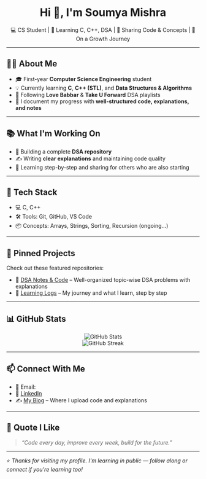 <h1 align="center">Hi 👋, I'm Soumya Mishra</h1>
<p align="center">💻 CS Student | 🧠 Learning C, C++, DSA | 📘 Sharing Code & Concepts | 🚀 On a Growth Journey</p>

---

## 🧑‍💻 About Me

- 🎓 First-year **Computer Science Engineering** student
- 💡 Currently learning **C**, **C++ (STL)**, and **Data Structures & Algorithms**
- 📘 Following **Love Babbar** & **Take U Forward** DSA playlists
- 📝 I document my progress with **well-structured code, explanations, and notes**

---

## 📚 What I'm Working On

- 📂 Building a complete **DSA repository**
- ✍️ Writing **clear explanations** and maintaining code quality
- 📖 Learning step-by-step and sharing for others who are also starting

---

## 🔧 Tech Stack

- 💻 C, C++
- 🛠️ Tools: Git, GitHub, VS Code
- 📦 Concepts: Arrays, Strings, Sorting, Recursion (ongoing...)

---

## 📌 Pinned Projects

Check out these featured repositories:
- 📂 [DSA Notes & Code](#) – Well-organized topic-wise DSA problems with explanations
- 🧠 [Learning Logs](#) – My journey and what I learn, step by step

---

## 📊 GitHub Stats

<p align="center">
  <img src="https://github-readme-stats.vercel.app/api?username=soumya-mishra&show_icons=true&theme=tokyonight" alt="GitHub Stats" />
  <br />
  <img src="https://github-readme-streak-stats.herokuapp.com/?user=soumya-mishra&theme=tokyonight" alt="GitHub Streak" />
</p>

---

## 📫 Connect With Me

- 📧 Email: 
- 🔗 [LinkedIn]()
- ✍️ [My Blog](https://eternaloop8.wordpress.com/) – Where I upload code and explanations

---

## 💬 Quote I Like

> *“Code every day, improve every week, build for the future.”*

---

⭐️ *Thanks for visiting my profile. I'm learning in public — follow along or connect if you're learning too!*
